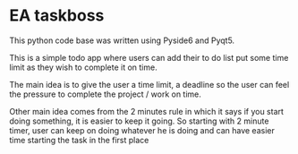 # EA taskboss

This python code base was written using Pyside6 and Pyqt5. 

This is a simple todo app where users can add their to do list 
put some time limit as they wish to complete it on time. 

The main idea is to give the user a time limit, a deadline so the user can 
feel the pressure to complete the project / work on time.

Other main idea comes from the 2 minutes rule in which it says if you start
doing something, it is easier to keep it going. So starting with 2 minute timer, 
user can keep on doing whatever he is doing and can have easier time starting
the task in the first place